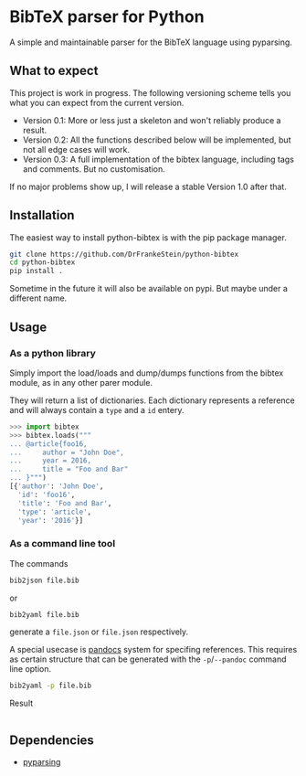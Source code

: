 # BibTeX parser for Python

A simple and maintainable parser for the BibTeX language using pyparsing.

## What to expect
This project is work in progress.
The following versioning scheme tells you what you can expect from the current version.

* Version 0.1: More or less just a skeleton and won't reliably produce a result.
* Version 0.2: All the functions described below will be implemented, but not all edge cases will work.
* Version 0.3: A full implementation of the bibtex language, including tags and comments. But no customisation. <!--TODO: replace foo-->

If no major problems show up, I will release a stable Version 1.0 after that.

## Installation
The easiest way to install python-bibtex is with the pip package manager.
```sh
git clone https://github.com/DrFrankeStein/python-bibtex
cd python-bibtex
pip install .
```
Sometime in the future it will also be available on pypi.
But maybe under a different name.

## Usage

### As a python library
Simply import the load/loads and dump/dumps functions from the bibtex module,
as in any other parer module.

They will return a list of dictionaries.
Each dictionary represents a reference and will always contain a `type` and a `id` entery.

```python
>>> import bibtex
>>> bibtex.loads("""
... @article{foo16,
...     author = "John Doe",
...     year = 2016,
...     title = "Foo and Bar"
... }""")
[{'author': 'John Doe',
  'id': 'foo16',
  'title': 'Foo and Bar',
  'type': 'article',
  'year': '2016'}]
```

### As a command line tool
The commands
```sh
bib2json file.bib
```
or
```sh
bib2yaml file.bib
```
generate a `file.json` or `file.json` respectively.

A special usecase is [pandocs](http://pandoc.org/MANUAL.html#citations) system for specifing references.
This requires as certain structure that can be generated with the `-p`/`--pandoc` command line option.
```sh
bib2yaml -p file.bib
```
Result
```yaml
```


## Dependencies

* [pyparsing](http://pyparsing.wikispaces.com/)
